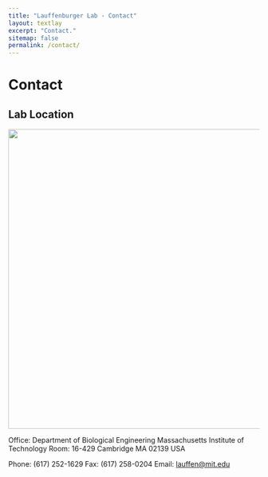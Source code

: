 ```yaml
---
title: "Lauffenburger Lab - Contact"
layout: textlay
excerpt: "Contact."
sitemap: false
permalink: /contact/
---
```


# Contact

## Lab Location

<img src="{{ site.url }}{{ site.baseurl }}/images/contactpic/map.png" style="width: 600px">

Office: 
Department of Biological Engineering
Massachusetts Institute of Technology
Room: 16-429
Cambridge MA 02139 USA

Phone: (617) 252-1629
Fax: (617) 258-0204
Email: lauffen@mit.edu


<!--
## Lab Location

Sanders Lab is in Rock Hall of the UCSF Mission Bay Campus ([Google Map](https://goo.gl/maps/wLQbKoAUSTS2)):

Room 448, Floor 4, Rock Hall
1550 4th Street
San Francisco
CA 94158

<img src="{{ site.url }}{{ site.baseurl }}/images/contactpic/map.png" style="width: 600px">

 
### Parking

There are two car parks in close proximity to Rock Hall shown on the map above:

Parking off [4th Street](https://www.google.com/maps/place/Third+Street+Garage/@37.768572,-122.38973,18z/data=!3m1!4b1!4m2!3m1!1s0x808f7fc58c60662d:0x6886a31478ecb0) (charged by the hour)
Parking off [South Street](https://www.google.com/maps/search/401+South+Street/@37.76892,-122.388106,19z/data=!3m1!4b1) (charged by the day, or 2hrs)
 
### Public transport
There are two MUNI lines with stops in close proximity to UCSF Mission Bay: the T-Third St and 55-16th St.

1. T-Third St. [link](https://www.sfmta.com/routes/t-third-street)
1. 55-16th St. [link](https://www.sfmta.com/routes/55-16th-street)
 
### UCSF Shuttle
Several UCSF shuttle lines stop on 4th Street outside Rock Hall. Shuttles arrive across the street from Rock Hall (east) and leave on the same side of the street as Rock Hall (west), see map above.

- The UCSF Shuttle map can be found [here](https://campuslifeservices.ucsf.edu/upload/transportation/files/UCSF_Shuttle_Map_8.5x11.pdf)

- The Next Shuttle can be found [here](https://ucsf.tripshot.com/)
-->
